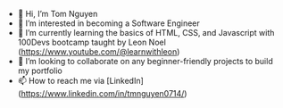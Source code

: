 - 👋 Hi, I’m Tom Nguyen
- 👀 I’m interested in becoming a Software Engineer
- 🌱 I’m currently learning the basics of HTML, CSS, and Javascript with 100Devs bootcamp taught by Leon Noel (https://www.youtube.com/@learnwithleon)
- 💞️ I’m looking to collaborate on any beginner-friendly projects to build my portfolio
- 📫 How to reach me via [LinkedIn] (https://www.linkedin.com/in/tmnguyen0714/)

<!---
tnguyen0714/tnguyen0714 is a ✨ special ✨ repository because its `README.md` (this file) appears on your GitHub profile.
You can click the Preview link to take a look at your changes.
--->
